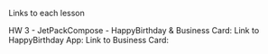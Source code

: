 Links to each lesson

HW 3 - JetPackCompose - HappyBirthday & Business Card:
Link to HappyBirthday App: 
Link to Business Card:
